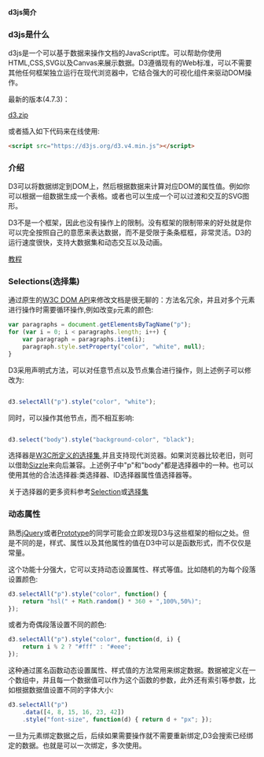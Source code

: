 #### d3js简介

### d3js是什么

d3js是一个可以基于数据来操作文档的JavaScript库。可以帮助你使用HTML,CSS,SVG以及Canvas来展示数据。D3遵循现有的Web标准，可以不需要其他任何框架独立运行在现代浏览器中，它结合强大的可视化组件来驱动DOM操作。

最新的版本(4.7.3)：

[d3.zip](https://github.com/d3/d3/releases/download/v4.7.3/d3.zip)

或者插入如下代码来在线使用:

```html
<script src="https://d3js.org/d3.v4.min.js"></script>
```

### 介绍

D3可以将数据绑定到DOM上，然后根据数据来计算对应DOM的属性值。例如你可以根据一组数据生成一个表格。或者也可以生成一个可以过渡和交互的SVG图形。

D3不是一个框架，因此也没有操作上的限制。没有框架的限制带来的好处就是你可以完全按照自己的意愿来表达数据，而不是受限于条条框框，非常灵活。D3的运行速度很快，支持大数据集和动态交互以及动画。

[教程](https://github.com/d3/d3/wiki/Tutorials)

### Selections(选择集)

通过原生的[W3C DOM API](http://www.w3.org/DOM/DOMTR)来修改文档是很无聊的：方法名冗余，并且对多个元素进行操作时需要循环操作,例如改变`p`元素的颜色:

```js
var paragraphs = document.getElementsByTagName("p");
for (var i = 0; i < paragraphs.length; i++) {
	var paragraph = paragraphs.item(i);
	paragraph.style.setProperty("color", "white", null);
}

```

D3采用声明式方法，可以对任意节点以及节点集合进行操作，则上述例子可以修改为:

```js

d3.selectAll("p").style("color", "white");

```

同时，可以操作其他节点，而不相互影响:

```js

d3.select("body").style("background-color", "black");
```

选择器是[W3C所定义的选择集](http://www.w3.org/TR/selectors-api/),并且支持现代浏览器。如果浏览器比较老旧，则可以借助[Sizzle](http://sizzlejs.com/)来向后兼容。上述例子中"p"和"body"都是选择器中的一种。也可以使用其他的合法选择器:类选择器、ID选择器属性值选择器等。

关于选择器的更多资料参考[Selection](https://github.com/d3/d3/wiki/Selections)或[选择集](https://github.com/xswei/d3js_doc/tree/master/API/d3-selection-master)

### 动态属性

熟悉[jQuery](http://jquery.com/)或者[Prototype](http://www.prototypejs.org/)的同学可能会立即发现D3与这些框架的相似之处。但是不同的是，样式、属性以及其他属性的值在D3中可以是函数形式，而不仅仅是常量。

这个功能十分强大，它可以支持动态设置属性、样式等值。比如随机的为每个段落设置颜色:

```js
d3.selectAll("p").style("color", function() {
	return "hsl(" + Math.random() * 360 + ",100%,50%)";
});

```

或者为奇偶段落设置不同的颜色:

```js
d3.selectAll("p").style("color", function(d, i) {
	return i % 2 ? "#fff" : "#eee";
});

```

这种通过匿名函数动态设置属性、样式值的方法常用来绑定数据。数据被定义在一个数组中，并且每一个数据值可以作为这个函数的参数，此外还有索引等参数，比如根据数据值设置不同的字体大小:

```js
d3.selectAll("p")
	.data([4, 8, 15, 16, 23, 42])
    .style("font-size", function(d) { return d + "px"; });

```

一旦为元素绑定数据之后，后续如果需要操作就不需要重新绑定,D3会搜索已经绑定的数据。也就是可以一次绑定，多次使用。